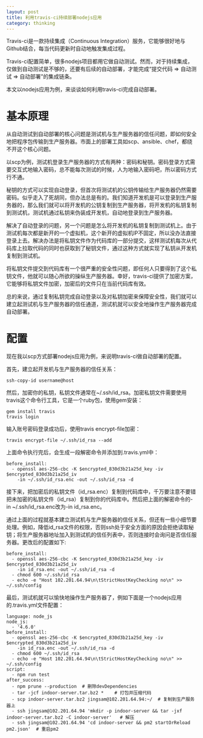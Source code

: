 ```yaml
---
layout: post
title: 利用travis-ci持续部署nodejs应用
category: thinking
---
```


Travis-ci是一款持续集成（Continuous Integration）服务，它能够很好地与Github结合，每当代码更新时自动地触发集成过程。

Travis-ci配置简单，很多nodejs项目都用它做自动测试。然而，对于持续集成，仅做到自动测试是不够的，还要有后续的自动部署，才能完成“提交代码 => 自动测试 => 自动部署”的集成链条。

本文以nodejs应用为例，来谈谈如何利用travis-ci完成自动部署。

# 基本原理

从自动测试到自动部署的核心问题是测试机与生产服务器的信任问题，即如何安全地把程序包传输到生产服务器。市面上的部署工具如scp、ansible、chef，都绕不开这个核心问题。

以scp为例，测试机登录生产服务器的方式有两种：密码和秘钥。密码登录方式需要交互式地输入密码，总不能每次测试的时候，人为地输入密码吧，所以密码方式行不通。

秘钥的方式可以实现自动登录，但首次将测试机的公钥传输给生产服务器仍然需要密码。似乎走入了死胡同，但办法总是有的。我们知道开发机是可以登录到生产服务器的，那么我们就可以将开发机的公钥复制到生产服务器，将开发机的私钥复制到测试机，测试机通过私钥来伪装成开发机，自动地登录到生产服务器。

解决了自动登录的问题，另一个问题是怎么将开发机的私钥复制到测试机上。由于测试机每次都是新开的一个虚拟机，这个新开的虚拟机IP不固定，所以没办法直接登录上去。解决办法是将私钥文件作为代码库的一部分提交，这样测试机每次从代码库上拉取代码的同时也获取到了秘钥文件，通过这种方式就实现了私钥从开发机复制到测试机。

将私钥文件提交到代码库有一个很严重的安全性问题，即任何人只要得到了这个私钥文件，他就可以随心所欲的操纵生产服务器。幸好，travis-ci提供了加密方案，它能够将私钥文件加密，加密后的文件只在当前代码库有效。

总的来说，通过复制私钥完成自动登录以及对私钥加密来保障安全性，我们就可以建立起测试机与生产服务器的信任通道，测试机就可以安全地操作生产服务器完成自动部署。

# 配置

现在我以scp方式部署nodejs应用为例，来说明travis-ci做自动部署的配置。

首先，建立起开发机与生产服务器的信任关系：

```
ssh-copy-id username@host
```

然后，加密你的私钥，私钥文件通常在~/.ssh/id_rsa。加密私钥文件需要使用travis这个命令行工具，它是一个ruby包，使用gem安装：

```
gem install travis
travis login
```

输入账号密码登录成功后，使用travis encrypt-file加密：

```
travis encrypt-file ~/.ssh/id_rsa --add
```

上面命令执行完后，会生成一段解密命令并添加到.travis.yml中：

```
before_install:
  - openssl aes-256-cbc -K $encrypted_830d3b21a25d_key -iv $encrypted_830d3b21a25d_iv
    -in ~/.ssh/id_rsa.enc -out ~/.ssh/id_rsa -d
```

接下来，把加密后的私钥文件（id_rsa.enc）复制到代码库中，千万要注意不要错把未加密的私钥文件（id_rsa）复制到你的代码库中。然后把上面的解密命令的-in ~/.ssh/id_rsa.enc改为-in id_rsa.enc。

通过上面的过程就基本建立测试机与生产服务器的信任关系，但还有一些小细节要处理。例如，降低id_rsa文件的权限，否则ssh处于安全方面的原因会拒绝读取秘钥；将生产服务器地址加入到测试机的信任列表中，否则连接时会询问是否信任服务器。更改后的配置如下:

```
before_install:
  - openssl aes-256-cbc -K $encrypted_830d3b21a25d_key -iv $encrypted_830d3b21a25d_iv
    -in id_rsa.enc -out ~/.ssh/id_rsa -d
  - chmod 600 ~/.ssh/id_rsa
  - echo -e "Host 102.201.64.94\n\tStrictHostKeyChecking no\n" >> ~/.ssh/config
```

最后，测试机就可以愉快地操作生产服务器了，例如下面是一个nodejs应用的.travis.yml文件配置：

```
language: node_js
node_js:
  - '4.6.0'
before_install:
  - openssl aes-256-cbc -K $encrypted_830d3b21a25d_key -iv $encrypted_830d3b21a25d_iv
    -in id_rsa.enc -out ~/.ssh/id_rsa -d
  - chmod 600 ~/.ssh/id_rsa
  - echo -e "Host 102.201.64.94\n\tStrictHostKeyChecking no\n" >> ~/.ssh/config
script:
  - npm run test
after_success:
  - npm prune --production  # 删除devDependencies
  - tar -jcf indoor-server.tar.bz2 *    # 打包并压缩代码
  - scp indoor-server.tar.bz2 jingsam@102.201.64.94:~/  # 复制到生产服务器上
  - ssh jingsam@102.201.64.94 'mkdir -p indoor-server && tar -jxf indoor-server.tar.bz2 -C indoor-server'   # 解压
  - ssh jingsam@102.201.64.94 'cd indoor-server && pm2 startOrReload pm2.json'  # 重启pm2
```